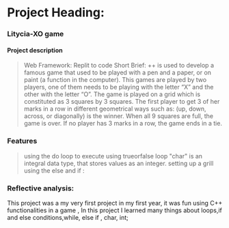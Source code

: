# Project Heading:
### Litycia-XO game

#### Project description
>Web Framework: Replit to code
Short Brief:
++ is used to develop a famous game that used to be played with a pen and a paper, or on paint (a function in the computer). This games are played by two players, one of them needs to be playing with the letter “X” and the other with the letter “O”. The game is played on a grid which is constituted as 3 squares by 3 squares.  The first player to get 3 of her marks in a row in different geometrical ways such as: (up, down, across, or diagonally) is the winner. When all 9 squares are full, the game is over. If no player has 3 marks in a row, the game ends in a tie. 


### Features
>  using the do loop to execute 
>  using trueorfalse loop
>  "char" is an integral data type, that stores values as an integer.
>  setting up a grill
>  using the else and if : 


### Reflective analysis:
This project was a my very first project in my first year, it was fun using C++ functionalities in a game , In this project I learned many things about loops,if and else conditions,while, else if , char, int;



